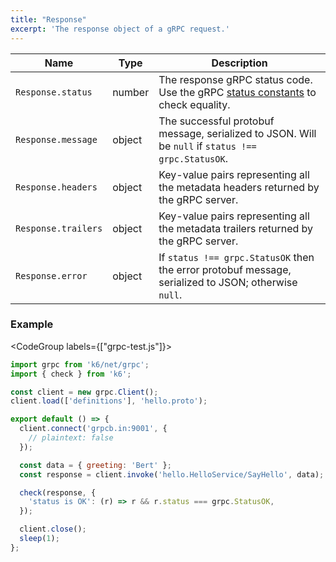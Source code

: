 ```yaml
---
title: "Response"
excerpt: 'The response object of a gRPC request.'
---
```


| Name | Type | Description |
|------|------|-------------|
| `Response.status` | number | The response gRPC status code. Use the gRPC [status constants](/javascript-api/k6-net-grpc/constants) to check equality. |
| `Response.message` | object | The successful protobuf message, serialized to JSON. Will be `null` if `status !== grpc.StatusOK`. |
| `Response.headers` | object | Key-value pairs representing all the metadata headers returned by the gRPC server. |
| `Response.trailers` | object | Key-value pairs representing all the metadata trailers returned by the gRPC server. |
| `Response.error` | object | If `status !== grpc.StatusOK` then the error protobuf message, serialized to JSON; otherwise `null`. |

### Example

<CodeGroup labels={["grpc-test.js"]}>

```javascript
import grpc from 'k6/net/grpc';
import { check } from 'k6';

const client = new grpc.Client();
client.load(['definitions'], 'hello.proto');

export default () => {
  client.connect('grpcb.in:9001', {
    // plaintext: false
  });

  const data = { greeting: 'Bert' };
  const response = client.invoke('hello.HelloService/SayHello', data);

  check(response, {
    'status is OK': (r) => r && r.status === grpc.StatusOK,
  });

  client.close();
  sleep(1);
};
```

</CodeGroup>
